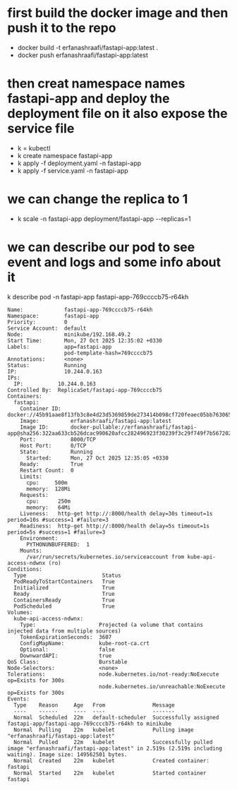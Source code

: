 # first  build the docker image and then push it to the repo 
  * docker build -t erfanashraafi/fastapi-app:latest .
  * docker push erfanashraafi/fastapi-app:latest

# then creat namespace names fastapi-app and deploy the deployment file on it also expose the service file 
  * k = kubectl
  * k create namespace fastapi-app
  * k apply -f deployment.yaml -n fastapi-app
  * k apply -f service.yaml -n fastapi-app

# we can change the replica to 1 
  * k scale -n fastapi-app deployment/fastapi-app --replicas=1

# we can describe our pod to see event and logs and some info about it 
  k describe pod -n fastapi-app fastapi-app-769ccccb75-r64kh  
    
    Name:             fastapi-app-769ccccb75-r64kh
    Namespace:        fastapi-app
    Priority:         0
    Service Account:  default
    Node:             minikube/192.168.49.2
    Start Time:       Mon, 27 Oct 2025 12:35:02 +0330
    Labels:           app=fastapi-app
                      pod-template-hash=769ccccb75
    Annotations:      <none>
    Status:           Running
    IP:               10.244.0.163
    IPs:
      IP:           10.244.0.163
    Controlled By:  ReplicaSet/fastapi-app-769ccccb75
    Containers:
      fastapi:
        Container ID:   docker://45b91aae8f13fb3c8e4d23d5369859de273414b098cf720feaec05bb763065d9
        Image:          erfanashraafi/fastapi-app:latest
        Image ID:       docker-pullable://erfanashraafi/fastapi-app@sha256:322aa633cb526dcac990620afcc282496923f30239f3c29f749f7b56720277bc
        Port:           8000/TCP
        Host Port:      0/TCP
        State:          Running
          Started:      Mon, 27 Oct 2025 12:35:05 +0330
        Ready:          True
        Restart Count:  0
        Limits:
          cpu:     500m
          memory:  128Mi
        Requests:
          cpu:      250m
          memory:   64Mi
        Liveness:   http-get http://:8000/health delay=30s timeout=1s period=10s #success=1 #failure=3
        Readiness:  http-get http://:8000/health delay=5s timeout=1s period=5s #success=1 #failure=3
        Environment:
          PYTHONUNBUFFERED:  1
        Mounts:
          /var/run/secrets/kubernetes.io/serviceaccount from kube-api-access-ndwnx (ro)
    Conditions:
      Type                        Status
      PodReadyToStartContainers   True 
      Initialized                 True 
      Ready                       True 
      ContainersReady             True 
      PodScheduled                True 
    Volumes:
      kube-api-access-ndwnx:
        Type:                    Projected (a volume that contains injected data from multiple sources)
        TokenExpirationSeconds:  3607
        ConfigMapName:           kube-root-ca.crt
        Optional:                false
        DownwardAPI:             true
    QoS Class:                   Burstable
    Node-Selectors:              <none>
    Tolerations:                 node.kubernetes.io/not-ready:NoExecute op=Exists for 300s
                                 node.kubernetes.io/unreachable:NoExecute op=Exists for 300s
    Events:
      Type    Reason     Age   From               Message
      ----    ------     ----  ----               -------
      Normal  Scheduled  22m   default-scheduler  Successfully assigned fastapi-app/fastapi-app-769ccccb75-r64kh to minikube
      Normal  Pulling    22m   kubelet            Pulling image "erfanashraafi/fastapi-app:latest"
      Normal  Pulled     22m   kubelet            Successfully pulled image "erfanashraafi/fastapi-app:latest" in 2.519s (2.519s including waiting). Image size: 149562501 bytes.
      Normal  Created    22m   kubelet            Created container: fastapi
      Normal  Started    22m   kubelet            Started container fastapi
